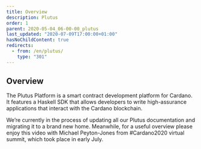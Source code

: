 ```yaml
---
title: Overview
description: Plutus
order: 1
parent: 2020-05-04_06-00-00_plutus
last_updated: "2020-07-09T17:00:00+01:00"
hasNoChildContent: true
redirects:
  - from: /en/plutus/
    type: "301"
---
```

## Overview

The Plutus Platform is a smart contract development platform for Cardano. It features a Haskell SDK that allows developers to write high-assurance applications that interact with the Cardano blockchain.

We’re currently in the process of updating all our Plutus documentation and migrating it to a brand new home. Meanwhile, for a useful overview please enjoy this video with Michael Peyton-Jones from #Cardano2020 virtual summit, which took place in early July.

<!-- embed youtube/usMPt8KpBeI -->
